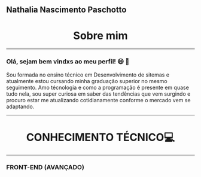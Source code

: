 Nathalia Nascimento Paschotto
-----
<h1 align="center">Sobre mim</h1>

---

<h3 color = "red">Olá, sejam bem vindxs ao meu perfil! 😄 🚀  </h3>

<p>Sou formada no ensino técnico em Desenvolvimento de sitemas e atualmente estou cursando minha graduação superior no mesmo seguimento.
Amo técnologia e como a programação é presente em quase tudo nela, sou super curiosa em saber das tendências que vem surgindo e procuro estar me atualizando cotidianamente conforme o mercado vem se adaptando.</p>

---

<H1 align="center">CONHECIMENTO TÉCNICO💻 </H1>

---
 ### FRONT-END (AVANÇADO)

<BR>



